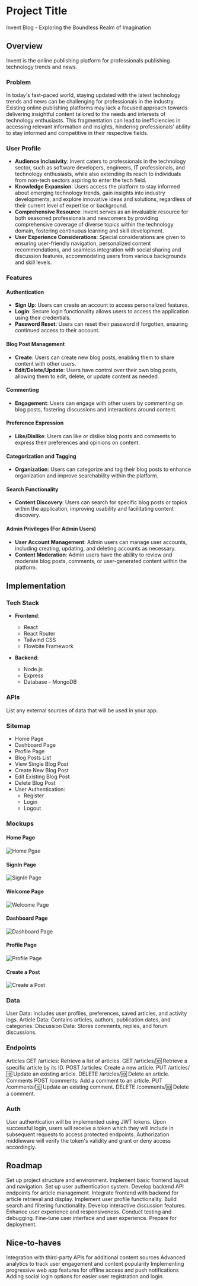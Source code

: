 # Project Title
Invent Blog - Exploring the Boundless Realm of Imagination

## Overview
Invent is the online publishing platform for professionals publishing technology trends and news. 

### Problem
In today's fast-paced world, staying updated with the latest technology trends and news can be challenging for professionals in the industry. Existing online publishing platforms may lack a focused approach towards delivering insightful content tailored to the needs and interests of technology enthusiasts. This fragmentation can lead to inefficiencies in accessing relevant information and insights, hindering professionals' ability to stay informed and competitive in their respective fields.

### User Profile
- **Audience Inclusivity**: Invent caters to professionals in the technology sector, such as software developers, engineers, IT professionals, and technology enthusiasts, while also extending its reach to individuals from non-tech sectors aspiring to enter the tech field.
- **Knowledge Expansion**: Users access the platform to stay informed about emerging technology trends, gain insights into industry developments, and explore innovative ideas and solutions, regardless of their current level of expertise or background.
- **Comprehensive Resource**: Invent serves as an invaluable resource for both seasoned professionals and newcomers by providing comprehensive coverage of diverse topics within the technology domain, fostering continuous learning and skill development.
- **User Experience Considerations**: Special considerations are given to ensuring user-friendly navigation, personalized content recommendations, and seamless integration with social sharing and discussion features, accommodating users from various backgrounds and skill levels.

### Features

#### Authentication
- **Sign Up**: Users can create an account to access personalized features.
- **Login**: Secure login functionality allows users to access the application using their credentials.
- **Password Reset**: Users can reset their password if forgotten, ensuring continued access to their account.

#### Blog Post Management
- **Create**: Users can create new blog posts, enabling them to share content with other users.
- **Edit/Delete/Update**: Users have control over their own blog posts, allowing them to edit, delete, or update content as needed.

#### Commenting
- **Engagement**: Users can engage with other users by commenting on blog posts, fostering discussions and interactions around content.

#### Preference Expression
- **Like/Dislike**: Users can like or dislike blog posts and comments to express their preferences and opinions on content.

#### Categorization and Tagging
- **Organization**: Users can categorize and tag their blog posts to enhance organization and improve searchability within the platform.

#### Search Functionality
- **Content Discovery**: Users can search for specific blog posts or topics within the application, improving usability and facilitating content discovery.

#### Admin Privileges (For Admin Users)
- **User Account Management**: Admin users can manage user accounts, including creating, updating, and deleting accounts as necessary.
- **Content Moderation**: Admin users have the ability to review and moderate blog posts, comments, or user-generated content within the platform.

## Implementation

### Tech Stack

- **Frontend**:
  - React
  - React Router
  - Tailwind CSS
  - Flowbite Framework
    
- **Backend**:
  - Node.js
  - Express
  - Database - MongoDB

### APIs

List any external sources of data that will be used in your app.

### Sitemap

- Home Page
- Dashboard Page
- Profile Page
- Blog Posts List
- View Single Blog Post
- Create New Blog Post
- Edit Existing Blog Post
- Delete Blog Post
- User Authentication:
  - Register
  - Login
  - Logout

### Mockups

#### Home Page
![Home Pgae](https://github.com/TejalAGunjal/Capstone-Project---InventBlog/blob/main/MockUps/HomePage.jpeg)

#### SignIn Page
![SignIn Page](https://github.com/TejalAGunjal/Capstone-Project---InventBlog/blob/main/MockUps/SignInPage.jpeg)

#### Welcome Page
![Welcome Page](https://github.com/TejalAGunjal/Capstone-Project---InventBlog/blob/main/MockUps/WelcomePage.jpeg)

#### Dashboard Page
![Dashboard Page](https://github.com/TejalAGunjal/Capstone-Project---InventBlog/blob/main/MockUps/DashboardPage.jpeg)

#### Profile Page
![Profile Page](https://github.com/TejalAGunjal/Capstone-Project---InventBlog/blob/main/MockUps/ProfilePage.jpeg)

#### Create a Post
![Create a Post](https://github.com/TejalAGunjal/Capstone-Project---InventBlog/blob/main/MockUps/Create%20Post%20image.png)

### Data

User Data: Includes user profiles, preferences, saved articles, and activity logs.
Article Data: Contains articles, authors, publication dates, and categories.
Discussion Data: Stores comments, replies, and forum discussions.

### Endpoints

Articles
GET /articles: Retrieve a list of articles.
GET /articles/:id: Retrieve a specific article by its ID.
POST /articles: Create a new article.
PUT /articles/:id: Update an existing article.
DELETE /articles/:id: Delete an article.
Comments
POST /comments: Add a comment to an article.
PUT /comments/:id: Update an existing comment.
DELETE /comments/:id: Delete a comment.

### Auth

User authentication will be implemented using JWT tokens. Upon successful login, users will receive a token which they will include in subsequent requests to access protected endpoints. Authorization middleware will verify the token's validity and grant or deny access accordingly.

## Roadmap

Set up project structure and environment.
Implement basic frontend layout and navigation.
Set up user authentication system.
Develop backend API endpoints for article management.
Integrate frontend with backend for article retrieval and display.
Implement user profile functionality.
Build search and filtering functionality.
Develop interactive discussion features.
Enhance user experience and responsiveness.
Conduct testing and debugging.
Fine-tune user interface and user experience.
Prepare for deployment.

## Nice-to-haves

Integration with third-party APIs for additional content sources
Advanced analytics to track user engagement and content popularity
Implementing progressive web app features for offline access and push notifications
Adding social login options for easier user registration and login.
